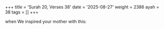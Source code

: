 +++
title = 'Surah 20, Verses 38'
date = '2025-08-27'
weight = 2386
ayah = 38
tags = []
+++

when We inspired your mother with this: